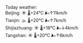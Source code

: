 Today weather:  
Beijing: ☀️   🌡️+24°C 🌬️↑11km/h  
Tianjin: 🌫  🌡️+20°C 🌬️↑7km/h  
Shijiazhuang: ☀️   🌡️+18°C 🌬️↓4km/h  
Tangshan: ☀️   🌡️+20°C 🌬️↑6km/h  
